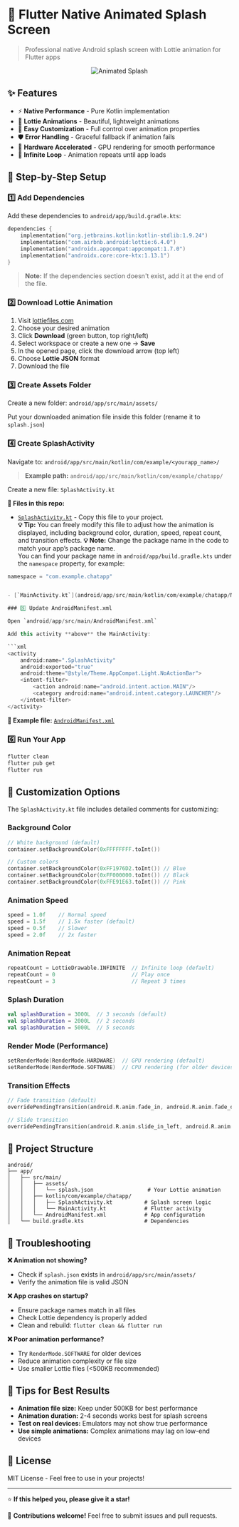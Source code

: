 # 🚀 Flutter Native Animated Splash Screen

> Professional native Android splash screen with Lottie animation for Flutter apps

<p align="center">
  <img src="gif/animatedSplsh.gif" alt="Animated Splash" />
</p>

## ✨ Features

- ⚡ **Native Performance** - Pure Kotlin implementation
- 🎨 **Lottie Animations** - Beautiful, lightweight animations  
- 🔧 **Easy Customization** - Full control over animation properties
- 🛡️ **Error Handling** - Graceful fallback if animation fails
- 📱 **Hardware Accelerated** - GPU rendering for smooth performance
- 🔄 **Infinite Loop** - Animation repeats until app loads

## 📖 Step-by-Step Setup

### 1️⃣ Add Dependencies

Add these dependencies to `android/app/build.gradle.kts`:

```kotlin
dependencies {
    implementation("org.jetbrains.kotlin:kotlin-stdlib:1.9.24")
    implementation("com.airbnb.android:lottie:6.4.0")
    implementation("androidx.appcompat:appcompat:1.7.0")
    implementation("androidx.core:core-ktx:1.13.1")
}
```

> **Note:** If the dependencies section doesn't exist, add it at the end of the file.

### 2️⃣ Download Lottie Animation

1. Visit [lottiefiles.com](https://lottiefiles.com/)
2. Choose your desired animation
3. Click **Download** (green button, top right/left)
4. Select workspace or create a new one → **Save**
5. In the opened page, click the download arrow (top left)
6. Choose **Lottie JSON** format
7. Download the file

### 3️⃣ Create Assets Folder

Create a new folder: `android/app/src/main/assets/`

Put your downloaded animation file inside this folder (rename it to `splash.json`)

### 4️⃣ Create SplashActivity

Navigate to: `android/app/src/main/kotlin/com/example/<yourapp_name>/`

> **Example path:** `android/app/src/main/kotlin/com/example/chatapp/`

Create a new file: `SplashActivity.kt`

**📁 Files in this repo:**
- [`SplashActivity.kt`](android/app/src/main/kotlin/com/example/chatapp/SplashActivity.kt) - Copy this file to your project.  
  **💡 Tip:** You can freely modify this file to adjust how the animation is displayed, including background color, duration, speed, repeat count, and transition effects.
**💡 Note:** Change the package name in the code to match your app’s package name.  
You can find your package name in `android/app/build.gradle.kts` under the `namespace` property, for example:

```kotlin
namespace = "com.example.chatapp"


- [`MainActivity.kt`](android/app/src/main/kotlin/com/example/chatapp/MainActivity.kt) - Basic Flutter activity

### 5️⃣ Update AndroidManifest.xml

Open `android/app/src/main/AndroidManifest.xml`

Add this activity **above** the MainActivity:

```xml
<activity
    android:name=".SplashActivity"
    android:exported="true"
    android:theme="@style/Theme.AppCompat.Light.NoActionBar">
    <intent-filter>
        <action android:name="android.intent.action.MAIN"/>
        <category android:name="android.intent.category.LAUNCHER"/>
    </intent-filter>
</activity>
```

**📁 Example file:** [`AndroidManifest.xml`](examples/AndroidManifest.xml)

### 6️⃣ Run Your App

```bash
flutter clean
flutter pub get  
flutter run
```

## 🎨 Customization Options

The `SplashActivity.kt` file includes detailed comments for customizing:

### Background Color
```kotlin
// White background (default)
container.setBackgroundColor(0xFFFFFFFF.toInt())

// Custom colors
container.setBackgroundColor(0xFF1976D2.toInt()) // Blue
container.setBackgroundColor(0xFF000000.toInt()) // Black
container.setBackgroundColor(0xFFE91E63.toInt()) // Pink
```

### Animation Speed
```kotlin
speed = 1.0f    // Normal speed
speed = 1.5f    // 1.5x faster (default)
speed = 0.5f    // Slower
speed = 2.0f    // 2x faster
```

### Animation Repeat
```kotlin
repeatCount = LottieDrawable.INFINITE  // Infinite loop (default)
repeatCount = 0                        // Play once
repeatCount = 3                        // Repeat 3 times
```

### Splash Duration
```kotlin
val splashDuration = 3000L  // 3 seconds (default)
val splashDuration = 2000L  // 2 seconds
val splashDuration = 5000L  // 5 seconds
```

### Render Mode (Performance)
```kotlin
setRenderMode(RenderMode.HARDWARE)  // GPU rendering (default)
setRenderMode(RenderMode.SOFTWARE)  // CPU rendering (for older devices)
```

### Transition Effects
```kotlin
// Fade transition (default)
overridePendingTransition(android.R.anim.fade_in, android.R.anim.fade_out)

// Slide transition
overridePendingTransition(android.R.anim.slide_in_left, android.R.anim.slide_out_right)
```

## 📁 Project Structure

```
android/
├── app/
│   ├── src/main/
│   │   ├── assets/
│   │   │   └── splash.json                 # Your Lottie animation
│   │   ├── kotlin/com/example/chatapp/
│   │   │   ├── SplashActivity.kt          # Splash screen logic
│   │   │   └── MainActivity.kt            # Flutter activity
│   │   └── AndroidManifest.xml            # App configuration
│   └── build.gradle.kts                   # Dependencies
```

## 🐛 Troubleshooting

**❌ Animation not showing?**
- Check if `splash.json` exists in `android/app/src/main/assets/`
- Verify the animation file is valid JSON

**❌ App crashes on startup?**
- Ensure package names match in all files
- Check Lottie dependency is properly added
- Clean and rebuild: `flutter clean && flutter run`

**❌ Poor animation performance?**
- Try `RenderMode.SOFTWARE` for older devices
- Reduce animation complexity or file size
- Use smaller Lottie files (<500KB recommended)

## 🎯 Tips for Best Results

- **Animation file size:** Keep under 500KB for best performance
- **Animation duration:** 2-4 seconds works best for splash screens
- **Test on real devices:** Emulators may not show true performance
- **Use simple animations:** Complex animations may lag on low-end devices

## 📄 License

MIT License - Feel free to use in your projects!

---

⭐ **If this helped you, please give it a star!**

🤝 **Contributions welcome!** Feel free to submit issues and pull requests.
